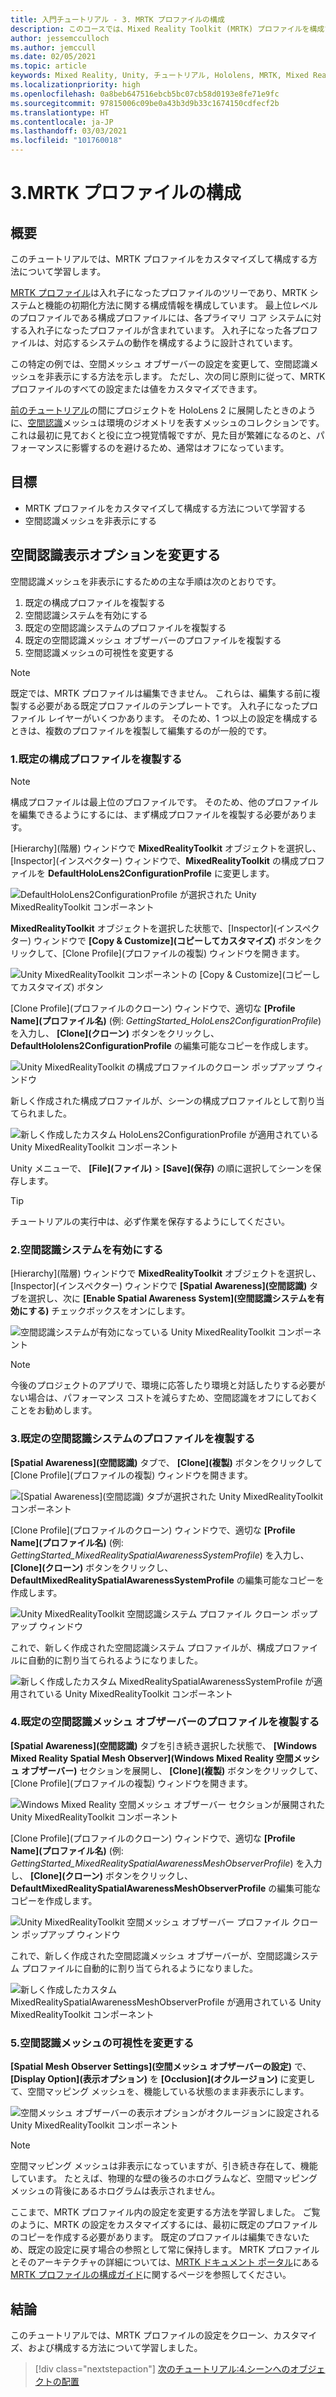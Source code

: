 ```yaml
---
title: 入門チュートリアル - 3. MRTK プロファイルの構成
description: このコースでは、Mixed Reality Toolkit (MRTK) プロファイルを構成する方法について説明します。
author: jessemcculloch
ms.author: jemccull
ms.date: 02/05/2021
ms.topic: article
keywords: Mixed Reality, Unity, チュートリアル, Hololens, MRTK, Mixed Reality Toolkit, UWP, 空間認識
ms.localizationpriority: high
ms.openlocfilehash: 0a8beb647516ebcb5bc07cb58d0193e8fe71e9fc
ms.sourcegitcommit: 97815006c09be0a43b3d9b33c1674150cdfecf2b
ms.translationtype: HT
ms.contentlocale: ja-JP
ms.lasthandoff: 03/03/2021
ms.locfileid: "101760018"
---
```

# <a name="3-configuring-the-mrtk-profiles"></a>3.MRTK プロファイルの構成

## <a name="overview"></a>概要

このチュートリアルでは、MRTK プロファイルをカスタマイズして構成する方法について学習します。

<a href="https://docs.microsoft.com/windows/mixed-reality/mrtk-docs/features/profiles/profiles.md" target="_blank">MRTK プロファイル</a>は入れ子になったプロファイルのツリーであり、MRTK システムと機能の初期化方法に関する構成情報を構成しています。 最上位レベルのプロファイルである構成プロファイルには、各プライマリ コア システムに対する入れ子になったプロファイルが含まれています。 入れ子になった各プロファイルは、対応するシステムの動作を構成するように設計されています。

この特定の例では、空間メッシュ オブザーバーの設定を変更して、空間認識メッシュを非表示にする方法を示します。 ただし、次の同じ原則に従って、MRTK プロファイルのすべての設定または値をカスタマイズできます。

[前のチュートリアル](mr-learning-base-02.md#congratulations)の間にプロジェクトを HoloLens 2 に展開したときのように、<a href="https://docs.microsoft.com/windows/mixed-reality/mrtk-docs/features/spatial-awareness/spatial-awareness-getting-started.md" target="_blank">空間認識</a>メッシュは環境のジオメトリを表すメッシュのコレクションです。 これは最初に見ておくと役に立つ視覚情報ですが、見た目が繁雑になるのと、パフォーマンスに影響するのを避けるため、通常はオフになっています。

## <a name="objectives"></a>目標

* MRTK プロファイルをカスタマイズして構成する方法について学習する
* 空間認識メッシュを非表示にする

## <a name="changing-the-spatial-awareness-display-option"></a>空間認識表示オプションを変更する

空間認識メッシュを非表示にするための主な手順は次のとおりです。

1. 既定の構成プロファイルを複製する
2. 空間認識システムを有効にする
3. 既定の空間認識システムのプロファイルを複製する
4. 既定の空間認識メッシュ オブザーバーのプロファイルを複製する
5. 空間認識メッシュの可視性を変更する

> [!NOTE]
> 既定では、MRTK プロファイルは編集できません。 これらは、編集する前に複製する必要がある既定プロファイルのテンプレートです。 入れ子になったプロファイル レイヤーがいくつかあります。 そのため、1 つ以上の設定を構成するときは、複数のプロファイルを複製して編集するのが一般的です。

### <a name="1-clone-the-default-configuration-profile"></a>1.既定の構成プロファイルを複製する

> [!NOTE]
> 構成プロファイルは最上位のプロファイルです。 そのため、他のプロファイルを編集できるようにするには、まず構成プロファイルを複製する必要があります。

[Hierarchy]\(階層\) ウィンドウで **MixedRealityToolkit** オブジェクトを選択し、[Inspector]\(インスペクター\) ウィンドウで、**MixedRealityToolkit** の構成プロファイルを **DefaultHoloLens2ConfigurationProfile** に変更します。

![DefaultHoloLens2ConfigurationProfile が選択された Unity MixedRealityToolkit コンポーネント](images/mr-learning-base/base-03-section1-step1-1.png)

**MixedRealityToolkit** オブジェクトを選択した状態で、[Inspector]\(インスペクター\) ウィンドウで **[Copy & Customize]\(コピーしてカスタマイズ\)** ボタンをクリックして、[Clone Profile]\(プロファイルの複製\) ウィンドウを開きます。

![Unity MixedRealityToolkit コンポーネントの [Copy & Customize]\(コピーしてカスタマイズ\) ボタン](images/mr-learning-base/base-03-section1-step1-2.png)

[Clone Profile]\(プロファイルのクローン\) ウィンドウで、適切な **[Profile Name]\(プロファイル名\)** (例: _GettingStarted_HoloLens2ConfigurationProfile_) を入力し、 **[Clone]\(クローン\)** ボタンをクリックし、**DefaultHololens2ConfigurationProfile** の編集可能なコピーを作成します。

![Unity MixedRealityToolkit の構成プロファイルのクローン ポップアップ ウィンドウ](images/mr-learning-base/base-03-section1-step1-3.png)

新しく作成された構成プロファイルが、シーンの構成プロファイルとして割り当てられました。

![新しく作成したカスタム HoloLens2ConfigurationProfile が適用されている Unity MixedRealityToolkit コンポーネント](images/mr-learning-base/base-03-section1-step1-4.png)

Unity メニューで、 **[File]\(ファイル\)**  >  **[Save]\(保存\)** の順に選択してシーンを保存します。

> [!TIP]
> チュートリアルの実行中は、必ず作業を保存するようにしてください。

### <a name="2-enable-the-spatial-awareness-system"></a>2.空間認識システムを有効にする

[Hierarchy]\(階層\) ウィンドウで **MixedRealityToolkit** オブジェクトを選択し、[Inspector]\(インスペクター\) ウィンドウで **[Spatial Awareness]\(空間認識\)** タブを選択し、次に **[Enable Spatial Awareness System]\(空間認識システムを有効にする\)** チェックボックスをオンにします。

![空間認識システムが有効になっている Unity MixedRealityToolkit コンポーネント](images/mr-learning-base/base-03-section1-step2-1.png)

> [!NOTE]
> 今後のプロジェクトのアプリで、環境に応答したり環境と対話したりする必要がない場合は、パフォーマンス コストを減らすため、空間認識をオフにしておくことをお勧めします。

### <a name="3-clone-the-default-spatial-awareness-system-profile"></a>3.既定の空間認識システムのプロファイルを複製する

**[Spatial Awareness]\(空間認識\)** タブで、 **[Clone]\(複製\)** ボタンをクリックして [Clone Profile]\(プロファイルの複製\) ウィンドウを開きます。

![[Spatial Awareness]\(空間認識\) タブが選択された Unity MixedRealityToolkit コンポーネント](images/mr-learning-base/base-03-section1-step3-1.png)

[Clone Profile]\(プロファイルのクローン\) ウィンドウで、適切な **[Profile Name]\(プロファイル名\)** (例: _GettingStarted_MixedRealitySpatialAwarenessSystemProfile_) を入力し、 **[Clone]\(クローン\)** ボタンをクリックし、**DefaultMixedRealitySpatialAwarenessSystemProfile** の編集可能なコピーを作成します。

![Unity MixedRealityToolkit 空間認識システム プロファイル クローン ポップアップ ウィンドウ](images/mr-learning-base/base-03-section1-step3-2.png)

これで、新しく作成された空間認識システム プロファイルが、構成プロファイルに自動的に割り当てられるようになりました。

![新しく作成したカスタム MixedRealitySpatialAwarenessSystemProfile が適用されている Unity MixedRealityToolkit コンポーネント](images/mr-learning-base/base-03-section1-step3-3.png)

### <a name="4-clone-the-default-spatial-awareness-mesh-observer-profile"></a>4.既定の空間認識メッシュ オブザーバーのプロファイルを複製する

**[Spatial Awareness]\(空間認識\)** タブを引き続き選択した状態で、 **[Windows Mixed Reality Spatial Mesh Observer]\(Windows Mixed Reality 空間メッシュ オブザーバー\)** セクションを展開し、 **[Clone]\(複製\)** ボタンをクリックして、[Clone Profile]\(プロファイルの複製\) ウィンドウを開きます。

![Windows Mixed Reality 空間メッシュ オブザーバー セクションが展開された Unity MixedRealityToolkit コンポーネント](images/mr-learning-base/base-03-section1-step4-1.png)

[Clone Profile]\(プロファイルのクローン\) ウィンドウで、適切な **[Profile Name]\(プロファイル名\)** (例: _GettingStarted_MixedRealitySpatialAwarenessMeshObserverProfile_) を入力し、 **[Clone]\(クローン\)** ボタンをクリックし、**DefaultMixedRealitySpatialAwarenessMeshObserverProfile** の編集可能なコピーを作成します。

![Unity MixedRealityToolkit 空間メッシュ オブザーバー プロファイル クローン ポップアップ ウィンドウ](images/mr-learning-base/base-03-section1-step4-2.png)

これで、新しく作成された空間認識メッシュ オブザーバーが、空間認識システム プロファイルに自動的に割り当てられるようになりました。

![新しく作成したカスタム MixedRealitySpatialAwarenessMeshObserverProfile が適用されている Unity MixedRealityToolkit コンポーネント](images/mr-learning-base/base-03-section1-step4-3.png)

### <a name="5-change-the-visibility-of-the-spatial-awareness-mesh"></a>5.空間認識メッシュの可視性を変更する

**[Spatial Mesh Observer Settings]\(空間メッシュ オブザーバーの設定\)** で、 **[Display Option]\(表示オプション\)** を **[Occlusion]\(オクルージョン\)** に変更して、空間マッピング メッシュを、機能している状態のまま非表示にします。

![空間メッシュ オブザーバーの表示オプションがオクルージョンに設定される Unity MixedRealityToolkit コンポーネント](images/mr-learning-base/base-03-section1-step5-1.png)

> [!NOTE]
> 空間マッピング メッシュは非表示になっていますが、引き続き存在して、機能しています。 たとえば、物理的な壁の後ろのホログラムなど、空間マッピング メッシュの背後にあるホログラムは表示されません。

ここまで、MRTK プロファイル内の設定を変更する方法を学習しました。 ご覧のように、MRTK の設定をカスタマイズするには、最初に既定のプロファイルのコピーを作成する必要があります。 既定のプロファイルは編集できないため、既定の設定に戻す場合の参照として常に保持します。 MRTK プロファイルとそのアーキテクチャの詳細については、[MRTK ドキュメント ポータル](https://docs.microsoft.com/windows/mixed-reality/mrtk-docs)にある [MRTK プロファイルの構成ガイド](https://docs.microsoft.com/windows/mixed-reality/mrtk-docs/configuration/mixed-reality-configuration-guide.md)に関するページを参照してください。

## <a name="congratulations"></a>結論

このチュートリアルでは、MRTK プロファイルの設定をクローン、カスタマイズ、および構成する方法について学習しました。

> [!div class="nextstepaction"]
> [次のチュートリアル:4.シーンへのオブジェクトの配置](mr-learning-base-04.md)
